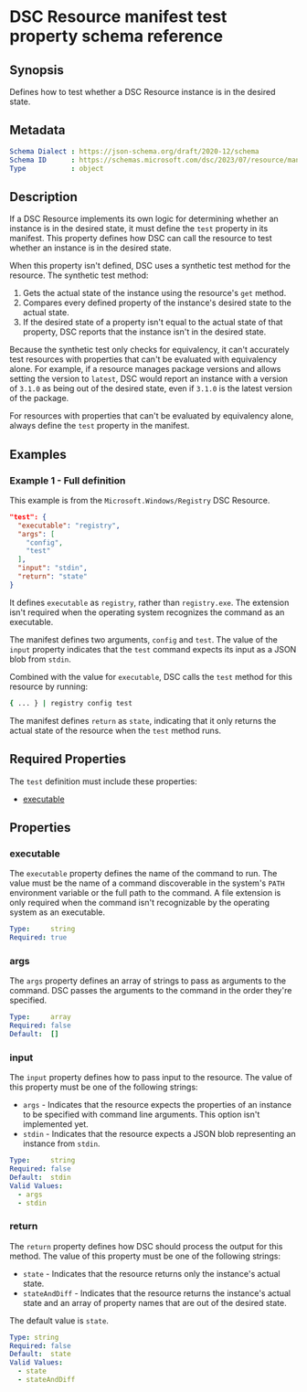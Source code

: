 # DSC Resource manifest test property schema reference

## Synopsis

Defines how to test whether a DSC Resource instance is in the desired state.

## Metadata

```yaml
Schema Dialect : https://json-schema.org/draft/2020-12/schema
Schema ID      : https://schemas.microsoft.com/dsc/2023/07/resource/manifest.test.json
Type           : object
```

## Description

If a DSC Resource implements its own logic for determining whether an instance is in the desired
state, it must define the `test` property in its manifest. This property defines how DSC can call
the resource to test whether an instance is in the desired state.

When this property isn't defined, DSC uses a synthetic test method for the resource. The synthetic
test method:

1. Gets the actual state of the instance using the resource's `get` method.
1. Compares every defined property of the instance's desired state to the actual state.
1. If the desired state of a property isn't equal to the actual state of that property, DSC reports
   that the instance isn't in the desired state.

Because the synthetic test only checks for equivalency, it can't accurately test resources with
properties that can't be evaluated with equivalency alone. For example, if a resource manages
package versions and allows setting the version to `latest`, DSC would report an instance with a
version of `3.1.0` as being out of the desired state, even if `3.1.0` is the latest version of the
package.

For resources with properties that can't be evaluated by equivalency alone, always define the
`test` property in the manifest.

## Examples

### Example 1 - Full definition

This example is from the `Microsoft.Windows/Registry` DSC Resource.

```json
"test": {
  "executable": "registry",
  "args": [
    "config",
    "test"
  ],
  "input": "stdin",
  "return": "state"
}
```

It defines `executable` as `registry`, rather than `registry.exe`. The extension isn't required
when the operating system recognizes the command as an executable.

The manifest defines two arguments, `config` and `test`. The value of the `input` property
indicates that the `test` command expects its input as a JSON blob from `stdin`.

Combined with the value for `executable`, DSC calls the `test` method for this resource by running:

```sh
{ ... } | registry config test
```

The manifest defines `return` as `state`, indicating that it only returns the actual state of the
resource when the `test` method runs.

## Required Properties

The `test` definition must include these properties:

- [executable](#executable)

## Properties

### executable

The `executable` property defines the name of the command to run. The value must be the name of a
command discoverable in the system's `PATH` environment variable or the full path to the command. A
file extension is only required when the command isn't recognizable by the operating system as an
executable.

```yaml
Type:     string
Required: true
```

### args

The `args` property defines an array of strings to pass as arguments to the command. DSC passes the
arguments to the command in the order they're specified.

```yaml
Type:     array
Required: false
Default:  []
```

### input

The `input` property defines how to pass input to the resource. The value of this property must
be one of the following strings:

- `args` - Indicates that the resource expects the properties of an instance to be specified
  with command line arguments. This option isn't implemented yet.
- `stdin` - Indicates that the resource expects a JSON blob representing an instance from
  `stdin`.

```yaml
Type:     string
Required: false
Default:  stdin
Valid Values:
  - args
  - stdin
```

### return

The `return` property defines how DSC should process the output for this method. The value of this
property must be one of the following strings:

- `state` - Indicates that the resource returns only the instance's actual state.
- `stateAndDiff` - Indicates that the resource returns the instance's actual state and an array of
  property names that are out of the desired state.

The default value is `state`.

```yaml
Type: string
Required: false
Default:  state
Valid Values:
  - state
  - stateAndDiff
```
